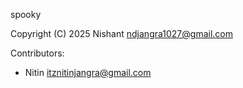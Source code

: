 spooky

Copyright (C) 2025  Nishant <ndjangra1027@gmail.com>

Contributors:
- Nitin <itznitinjangra@gmail.com>
